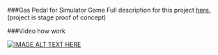 ###Gas Pedal for Simulator Game
Full description for this project <a href="https://www.hackster.io/gawad/gas-pedal-for-simulator-game-fb73c7">here.</a>
(project is stage proof of concept)

###Video how work 

[![IMAGE ALT TEXT HERE](https://img.youtube.com/vi/fMUShuY1qa4/0.jpg)](https://www.youtube.com/watch?v=fMUShuY1qa4)

